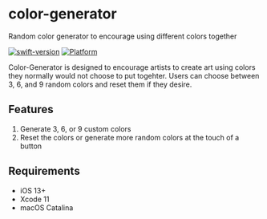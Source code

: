 # color-generator
Random color generator to encourage using different colors together

[![swift-version](https://img.shields.io/badge/swift-5-brightgreen)](https://github.com/apple/swift)
[![Platform](https://img.shields.io/badge/platform-iOS-lightgrey)](http://cocoapods.org/pods/LFAlertController)

Color-Generator is designed to encourage artists to create art using colors they normally would not choose to put togehter.
Users can choose between 3, 6, and 9 random colors and reset them if they desire.

## Features
1. Generate 3, 6, or 9 custom colors
2. Reset the colors or generate more random colors at the touch of a button

## Requirements
- iOS 13+
- Xcode 11
- macOS Catalina
